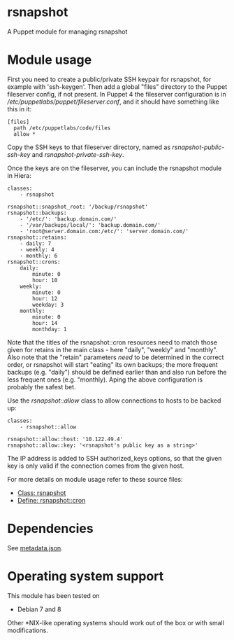 # rsnapshot

A Puppet module for managing rsnapshot

# Module usage

First you need to create a public/private SSH keypair for rsnapshot, for example
with 'ssh-keygen'. Then add a global "files" directory to the Puppet fileserver
config, if not present. In Puppet 4 the fileserver configuration is in
_/etc/puppetlabs/puppet/fileserver.conf_, and it should have something like this
in it:

    [files]
      path /etc/puppetlabs/code/files
      allow *

Copy the SSH keys to that fileserver directory, named as
_rsnapshot-public-ssh-key_ and _rsnapshot-private-ssh-key_.

Once the keys are on the fileserver, you can include the rsnapshot module in
Hiera:

    classes:
        - rsnapshot

    rsnapshot::snapshot_root: '/backup/rsnapshot'
    rsnapshot::backups:
        - '/etc/': 'backup.domain.com/'
        - '/var/backups/local/': 'backup.domain.com/'
        - 'root@server.domain.com:/etc/': 'server.domain.com/'
    rsnapshot::retains:
        - daily: 7
        - weekly: 4
        - monthly: 6
    rsnapshot::crons:
        daily:
            minute: 0
            hour: 10
        weekly:
            minute: 0
            hour: 12
            weekday: 3
        monthly:
            minute: 0
            hour: 14
            monthday: 1

Note that the titles of the rsnapshot::cron resources need to match those given 
for retains in the main class - here "daily", "weekly" and "monthly". Also note 
that the "retain" parameters _need_ to be determined in the correct order, or 
rsnapshot will start "eating" its own backups; the more frequent backups (e.g. 
"daily") should be defined earlier than and also run before the less frequent 
ones (e.g. "monthly). Aping the above configuration is probably the safest bet.

Use the _rsnapshot::allow_ class to allow connections to hosts to be backed up:

    classes:
        - rsnapshot::allow
    
    rsnapshot::allow::host: '10.122.49.4'
    rsnapshot::allow::key: '<rsnapshot's public key as a string>'

The IP address is added to SSH authorized_keys options, so that the given key is 
only valid if the connection comes from the given host.

For more details on module usage refer to these source files:

* [Class: rsnapshot](manifests/init.pp)
* [Define: rsnapshot::cron](manifests/cron.pp)

# Dependencies

See [metadata.json](metadata.json).

# Operating system support

This module has been tested on

* Debian 7 and 8

Other *NIX-like operating systems should work out of the box or with small 
modifications.
